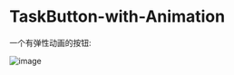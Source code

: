 # TaskButton-with-Animation

一个有弹性动画的按钮:

![image](https://github.com/LuZWCHA/TaskButton-with-Animation/blob/master/%E6%95%88%E6%9E%9C%E5%9B%BE.gif)
